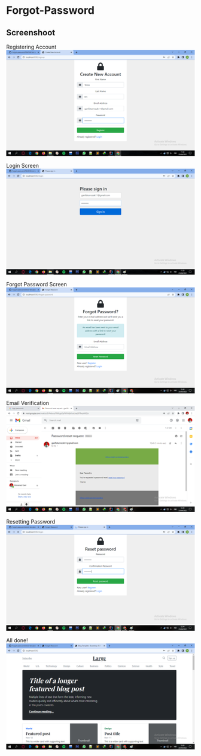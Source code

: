 # Forgot-Password

## Screenshoot

Registering Account
![Register](https://github.com/GaniFatur/Kuliah/blob/main/Pertemuan%204/img/Register.png)

Login Screen
![Login Screen](https://github.com/GaniFatur/Kuliah/blob/main/Pertemuan%204/img/Login.png)

Forgot Password Screen
![Forgot Password](https://github.com/GaniFatur/Kuliah/blob/main/Pertemuan%204/img/Forgot1.png)

Email Verification
![Email Verification](https://github.com/GaniFatur/Kuliah/blob/main/Pertemuan%204/img/email.png)

Resetting Password
![Reset](https://github.com/GaniFatur/Kuliah/blob/main/Pertemuan%204/img/reset.png)

All done!
![done](https://github.com/GaniFatur/Kuliah/blob/main/Pertemuan%204/img/done.png)
